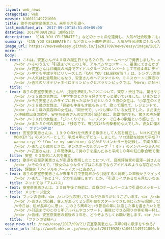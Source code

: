 ```yaml
---
layout: web_news
categories: web
newsid: k10011149721000
title: 歌手の安室奈美恵さん 来年９月引退へ
last_modified_at: '2017-09-20T18:51:00+09:00'
datetime: 2017年09月20日 18時51分
description: 「CAN YOU CELEBRATE？」などのヒット曲を連発し、人気が社会現象にもなった歌手の安室奈美恵さんが、１年後の来年９月で芸能界から引退することを明らかにしました。安室さんは引退について「長年心に思い、デビュー２５周年という節目の年に決意した」とコメントしています。
summary: 「CAN YOU CELEBRATE？」などのヒット曲を連発し、人気が社会現象にもなった歌手の安室奈美恵さんが、１年後の来年９月で芸能界から引退することを明らかにしました。安室さんは引退について「長年心に思い、デビュー２５周年という節目の年に決意した」とコメントしています。
image_url: https://newswebeasy.github.io/ja201709/news/easy/image/2017/09/21/k10011149721000.jpg
more: ''
body:
- text: これは、安室さんが４０歳の誕生日となる２０日、ホームページで発表しました。<br />この中で、安室さんは「先日９月１６日に無事、デビュー２５周年を迎えることができました。私が長年心に思い、この２５周年という節目の年に決意した事を書きたいと思います」と切り出したうえで「わたくし安室奈美恵は２０１８年９月１６日をもって引退することを決意致しました」などと記し、１年後の来年９月に芸能界から引退することを明らかにしました。<br
    /><br />そのうえで「引退までのこの１年、アルバムやコンサート、最後にできるかぎりの事を精一杯し、有意義な１年にしていきたいと思っています」とつづっています。<br
    /><br />安室さんは沖縄県の出身でアイドルグループのメンバーとして平成４年にデビューしたあとソロ活動を始め、音楽プロデューサーの小室哲哉さんの下でヒット曲を連発しました。<br
    /><br />中でも平成９年にリリースした「CAN YOU CELEBRATE？」は、シングルの売り上げが２００万枚を超え、この記録は今も国内の女性歌手の中で歴代トップとなっています。<br
    /><br />人気は社会現象にもなり、安室さんのヘアスタイルや、ミニスカートに厚底のブーツといったファッションをまねる女性を言い表した「アムラー」という言葉は平成８年の流行語にも選ばれました。<br
    /><br />去年のリオデジャネイロオリンピックとパラリンピックでは、「Hero」がＮＨＫの放送テーマソングに選ばれたほか、今月、デビュー２５周年のライブを沖縄で行うなど、第一線で活躍を続けています。
  title: ''
- text: 歌手の安室奈美恵さんが、引退を表明したことについて、東京・渋谷では、驚きや引退を惜しむ声が聞かれました。<br /><br />２６歳の会社員の女性は、「きれいでずっと憧れていたのでショックです。曲をいっぱい聞いて、カラオケでも歌っていました。残念です」と驚きを隠せない様子で話していました。<br
    /><br />３５歳の男性は、「中学生のときから好きでずっと聞いていました。いまだにアルバムなどを聞いています。すごく残念です」と引退を惜しんでいました。<br
    /><br />今月安室さんのライブに行ったばかりだという２９歳の女性は、「小学生のときからずっとファンで、影響を受けてダンスも始めました。安室さんは、ずっと変わらずにかわいくて、引退すると知って泣きそうです。引退までに絶対にライブに行きます」と話していました。<br
    /><br />２６歳の女性は、「容姿も中身も才能もあって、歌って踊れて、レジェンドで、スターです。最後まで安室奈美恵さんらしくいてほしい」とエールを送っていました。<br
    /><br />４１歳の美容師の女性は、「同世代で、いつも輝いている女性でした。まだまだ活躍してほしかったです」と話していました。<br /><br /><br
    />沖縄県出身の歌手、安室奈美恵さんの突然の引退発表に、那覇市内でも、驚きの声が聞かれました。<br /><br />このうち２０代の女性は、「沖縄出身の憧れの存在です。最近沖縄でのライブにも行ったので、驚きとともに寂しい思いです」と話していました。<br
    /><br />３０代の女性は、「びっくりです。トップスターで日本の歌姫という感じで、すごい実績を作っているのでお疲れさまといいたいです」と話していました。<br
    /><br />また５０代の男性は、「残念です。飛び抜けた先駆者的な人でした。彼女に憧れた人も多く、沖縄の若い人たちが自信を持つようになったと思います」と話していました。
  title: ' ファンの声は'
- text: 安室奈美恵さんは、１９９０年代を代表する歌手として人気を確立し、ＮＨＫ紅白歌合戦には、合わせて９回出場しています。<br /><br />安室さんは、沖縄県出身のアイドルグループ「SUPER
    MONKEY’S」のメンバーとして、平成４年にデビューしました。ソロ活動を始めた平成７年には「Chase the Chance」がミリオンセラーを記録し、この年の紅白歌合戦に初出場しました。その後も「Don’t
    wanna cry」や「You’re my sunshine」などがミリオンセラーを記録し、平成９年にリリースした「CAN YOU CELEBRATE？」は、シングルの売り上げが２００万枚を超えました。<br
    /><br />また２０歳のときに、ダンスボーカルグループ「ＴＲＦ」のメンバーのＳＡＭさんと結婚して出産のため休業すると発表し、ファンを驚かせました。<br
    /><br />安室さんは、１年間休業して男の子を産んだあと平成１０年の紅白歌合戦で復帰し、その後もヒット曲を出し続けています。<br /><br />コンサートは、キレのあるダンスを取り入れたダイナミックなステージが特徴で、アジアを中心とする海外へも活動の場を広げています。
  title: 安室 ９０年代に人気を確立
- text: 歌手の安室奈美恵さんが引退を表明したことについて、音楽評論家の富澤一誠さんは「沖縄でのライブが高いパフォーマンスで話題になったばかりで、『なぜ』という思いだ。９０年代から第一線で活躍を続け、さらにこれから全盛期を迎える可能性のあるトップアーティストだと思っていたので、引退は驚きだ」と話しました。<br
    /><br />そのうえで、「彼女のようなタイプはこれまでならアイドルのような存在だった。曲やダンスとともに質の高いパフォーマンスでアイドルをアーティストに高めたことは、彼女の功績だろう。アイドルはヒット曲が出てもライフスタイルにまで影響することは少ないが、『アムラー』のような流行を巻き起こし、絶頂期に出産するなどの生き方を貫いても、なお支持された。ダンスミュージックを大衆のものにした第一人者でもあり、存在自体がある種のメッセージになってきた唯一無二のアーティストともいえるだろう。まだまだ活躍が期待できるだけに、引退はあまりに残念だ」と話していました。
  title: 評論家「アイドルをアーティストに高めた」
- text: 歌手の安室奈美恵さんが来年９月で芸能界から引退すると発表した直後からツイッターではさまざまな反応がつぶやかれていました。<br /><br />「残念。悲しい」とか「なんで？！どうして！？何があった？？？」など、悲しみや驚きの声が多く投稿されたほか、安室さんが見られなくなり、寂しさが募る状態を「アムロス」という言葉を使って「早くもアムロスなりそう」などと心配する人も出始めています。<br
    /><br />また、「あと１年、全力で応援します」とか、「引退ライブあるなら見たいなぁ」と引退までの安室さんの活動に期待するツイートも目立ちました。
  title: ネットでは「アムロス」
- text: 安室奈美恵さんは、２０日午後７時前に、自身のホームページ上で引退のメッセージを公表しました。「ファンの皆様へ」と題した、メッセージの全文は次のとおりです。
  title: メッセージ全文
- text: ファンの皆様、<br />いつも応援していただきありがとうございます。<br /><br />先日９月１６日に無事、デビュー２５周年を迎えることができました。<br
    /><br />皆さんの応援、支えがあって２５周年目をスタートできた事に心から感謝しております。<br /><br />ありがとうございます。<br /><br
    />今日は、私が長年心に思い、この２５周年という節目の年に決意した事を書きたいと思います。<br /><br />「わたくし安室奈美恵は、２０１８年９月１６日をもって引退することを決意致しましたので、この場を借りてファンの皆様にご報告させていただきます」<br
    /><br />引退までのこの１年アルバムやコンサート、最後にできる限りの事を精一杯し、有意義な１年にしていきたいと思ってます。<br /><br />そして、私らしく２０１８年９月１６日を迎えたいと思います。<br
    /><br />皆様、安室奈美恵の最後の１年を、どうぞよろしくお願い致します。<br /><br />　　　　　　　　　　　　　　　　　　　　　　　　　　　　安室奈美恵
  title: 「ファンの皆様へ」
easy_news_url: /news/easy/2017/09/21/安室奈美恵さん-来年9月に歌手をやめる/
source_url: http://www3.nhk.or.jp/news/html/20170920/k10011149721000.html
...
```


